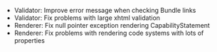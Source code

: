 * Validator: Improve error message when checking Bundle links
* Validator: Fix problems with large xhtml validation
* Renderer: Fix null pointer exception rendering CapabilityStatement
* Renderer: Fix problems with rendering code systems with lots of properties
